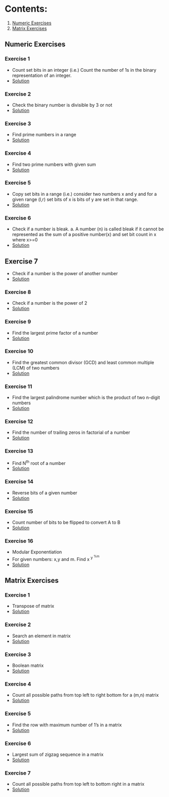 # Contents:

<!-- MarkdownTOC -->

1. [Numeric Exercises](#numeric-exercises)
2. [Matrix Exercises](#matrix-exercises)

<!-- /MarkdownTOC -->

## Numeric Exercises
### Exercise 1 
* Count set bits in an integer (i.e.) Count the number of 1s in the binary representation of an integer.
* [Solution](https://github.com/Subathra19/Data-Structures-and-Algorithms/blob/main/Exercises/Additional-Exercises/Numeric-Exercises/Exercise1.c)
### Exercise 2 
* Check the binary number is divisible by 3 or not
* [Solution](https://github.com/Subathra19/Data-Structures-and-Algorithms/blob/main/Exercises/Additional-Exercises/Numeric-Exercises/Exercise2.c)
### Exercise 3 
* Find prime numbers in a range
* [Solution](https://github.com/Subathra19/Data-Structures-and-Algorithms/blob/main/Exercises/Additional-Exercises/Numeric-Exercises/Exercise3.c)
### Exercise 4
* Find two prime numbers with given sum
* [Solution](https://github.com/Subathra19/Data-Structures-and-Algorithms/blob/main/Exercises/Additional-Exercises/Numeric-Exercises/Exercise4.c)
### Exercise 5
* Copy set bits in a range (i.e.) consider two numbers x and y and for a given range (l,r) set bits of x is bits of y are set in that range.
* [Solution](https://github.com/Subathra19/Data-Structures-and-Algorithms/blob/main/Exercises/Additional-Exercises/Numeric-Exercises/Exercise5.c)
### Exercise 6
* Check if a number is bleak. a.	A number (n) is called bleak if it cannot be represented as the sum of a positive number(x) and set bit count in x where x>=0
* [Solution](https://github.com/Subathra19/Data-Structures-and-Algorithms/blob/main/Exercises/Additional-Exercises/Numeric-Exercises/Exercise6.c)
## Exercise 7
* Check if a number is the power of another number
* [Solution](https://github.com/Subathra19/Data-Structures-and-Algorithms/blob/main/Exercises/Additional-Exercises/Numeric-Exercises/Exercise7.c)
### Exercise 8
* Check if a number is the power of 2
* [Solution](https://github.com/Subathra19/Data-Structures-and-Algorithms/blob/main/Exercises/Additional-Exercises/Numeric-Exercises/Exercise8.c)
### Exercise 9
* Find the largest prime factor of a number
* [Solution](https://github.com/Subathra19/Data-Structures-and-Algorithms/blob/main/Exercises/Additional-Exercises/Numeric-Exercises/Exercise9.c)
### Exercise 10
* Find the greatest common divisor (GCD) and least common multiple (LCM) of two numbers
* [Solution](https://github.com/Subathra19/Data-Structures-and-Algorithms/blob/main/Exercises/Additional-Exercises/Numeric-Exercises/Exercise10.c)
### Exercise 11
* Find the largest palindrome number which is the product of two n-digit numbers
* [Solution](https://github.com/Subathra19/Data-Structures-and-Algorithms/blob/main/Exercises/Additional-Exercises/Numeric-Exercises/Exercise11.c)
### Exercise 12
* Find the number of trailing zeros in factorial of a number
* [Solution](https://github.com/Subathra19/Data-Structures-and-Algorithms/blob/main/Exercises/Additional-Exercises/Numeric-Exercises/Exercise12.c)
### Exercise 13
* Find N<sup>th</sup> root of a number
* [Solution](https://github.com/Subathra19/Data-Structures-and-Algorithms/blob/main/Exercises/Additional-Exercises/Numeric-Exercises/Exercise13.c)
### Exercise 14
* Reverse bits of a given number
* [Solution](https://github.com/Subathra19/Data-Structures-and-Algorithms/blob/main/Exercises/Additional-Exercises/Numeric-Exercises/Exercise14.c)
### Exercise 15
*  Count number of bits to be flipped to convert A to B
* [Solution](https://github.com/Subathra19/Data-Structures-and-Algorithms/blob/main/Exercises/Additional-Exercises/Numeric-Exercises/Exercise15.c)
### Exercise 16
* Modular Exponentiation
* For given numbers: x,y and m. Find x <sup>y<sup> %m
* [Solution](https://github.com/Subathra19/Data-Structures-and-Algorithms/blob/main/Exercises/Additional-Exercises/Numeric-Exercises/Exercise16.c)  



## Matrix Exercises
### Exercise 1
* Transpose of matrix
* [Solution](https://github.com/Subathra19/Data-Structures-and-Algorithms/blob/main/Exercises/Additional-Exercises/Matrix-Exercises/Exercise1.c)
### Exercise 2
* Search an element in matrix
* [Solution](https://github.com/Subathra19/Data-Structures-and-Algorithms/blob/main/Exercises/Additional-Exercises/Matrix-Exercises/Exercise2.c)
### Exercise 3
* Boolean matrix
* [Solution](https://github.com/Subathra19/Data-Structures-and-Algorithms/blob/main/Exercises/Additional-Exercises/Matrix-Exercises/Exercise3.c)
### Exercise 4
* Count all possible paths from top left to right bottom for a (m,n) matrix
* [Solution](https://github.com/Subathra19/Data-Structures-and-Algorithms/blob/main/Exercises/Additional-Exercises/Matrix-Exercises/Exercise4.c)
### Exercise 5
* Find the row with maximum number of 1’s in a matrix
* [Solution](https://github.com/Subathra19/Data-Structures-and-Algorithms/blob/main/Exercises/Additional-Exercises/Matrix-Exercises/Exercise5.c)
### Exercise 6
* Largest sum of zigzag sequence in a matrix
* [Solution](https://github.com/Subathra19/Data-Structures-and-Algorithms/blob/main/Exercises/Additional-Exercises/Matrix-Exercises/Exercise6.c)
### Exercise 7
* Count all possible paths from top left to bottom right in a matrix
* [Solution](https://github.com/Subathra19/Data-Structures-and-Algorithms/blob/main/Exercises/Additional-Exercises/Matrix-Exercises/Exercise7.c)
<!--
## Exercise 15
* Count number of squares in a rectangle 
* [Solution](https://github.com/Subathra19/Data-Structures-and-Algorithms/blob/main/Exercises/Additional-Exercises/Exercise15.c)
## Exercise 16
* Find if two rectangles overlap
* [Solution](https://github.com/Subathra19/Data-Structures-and-Algorithms/blob/main/Exercises/Additional-Exercises/Exercise16.c)
-->
